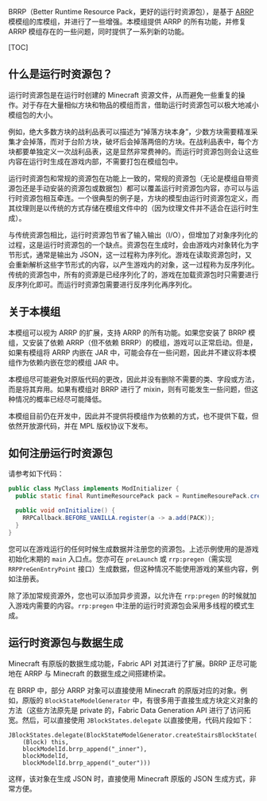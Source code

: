 BRRP（Better Runtime Resource Pack，更好的运行时资源包），是基于 [ARRP](https://github.com/Devan-Kerman/ARRP) 模模组的库模组，并进行了一些增强。本模组提供 ARRP 的所有功能，并修复 ARRP 模组存在的一些问题，同时提供了一系列新的功能。

[TOC]

## 什么是运行时资源包？

运行时资源包是在运行时创建的 Minecraft 资源文件，从而避免一些重复的操作。对于存在大量相似方块和物品的模组而言，借助运行时资源包可以极大地减小模组包的大小。

例如，绝大多数方块的战利品表可以描述为“掉落方块本身”，少数方块需要精准采集才会掉落，而对于台阶方块，破坏后会掉落两倍的方块。在战利品表中，每个方块都要单独定义一次战利品表，这是显然非常费神的。而运行时资源包则会让这些内容在运行时生成在游戏内部，不需要打包在模组包中。

运行时资源包和常规的资源包在功能上一致的，常规的资源包（无论是模组自带资源包还是手动安装的资源包或数据包）都可以覆盖运行时资源包内容，亦可以与运行时资源包相互牵连。一个很典型的例子是，方块的模型由运行时资源包定义，而其纹理则是以传统的方式存储在模组文件中的（因为纹理文件并不适合在运行时生成）。

与传统资源包相比，运行时资源包节省了输入输出（I/O），但增加了对象序列化的过程，这是运行时资源包的一个缺点。资源包在生成时，会由游戏内对象转化为字节形式，通常是输出为 JSON，这一过程称为序列化。游戏在读取资源包时，又会重新解析这些字节形式的内容，以产生游戏内的对象，这一过程称为反序列化。传统的资源包中，所有的资源是已经序列化了的，游戏在加载资源包时只需要进行反序列化即可。而运行时资源包需要进行反序列化再序列化。

## 关于本模组

本模组可以视为 ARRP 的扩展，支持 ARRP 的所有功能。如果您安装了 BRRP 模组，又安装了依赖 ARRP（但不依赖 BRRP）的模组，游戏可以正常启动。但是，如果有模组将 ARRP 内嵌在 JAR 中，可能会存在一些问题，因此并不建议将本模组作为依赖内嵌在您的模组 JAR 中。

本模组尽可能避免对原版代码的更改，因此并没有删除不需要的类、字段或方法，而是将其弃用。如果有模组对 BRRP 进行了 mixin，则有可能发生一些问题，但这种情况的概率已经尽可能降低。

本模组目前仍在开发中，因此并不提供将模组作为依赖的方式，也不提供下载，但依然开放源代码，并在 MPL 版权协议下发布。

## 如何注册运行时资源包

请参考如下代码：

```java
public class MyClass implements ModInitializer {
  public static final RuntimeResourcePack pack = RuntimeResourePack.create("my_pack");

  public void onInitialize() {
    RRPCallback.BEFORE_VANILLA.register(a -> a.add(PACK));
  }
}
```

您可以在游戏运行的任何时候生成数据并注册您的资源包。上述示例使用的是游戏初始化末期的 `main` 入口点。您亦可在 `preLaunch` 或 `rrp:pregen`（需实现 `RRPPreGenEntryPoint` 接口）生成数据，但这种情况不能使用游戏的某些内容，例如注册表。

除了添加常规资源外，您也可以添加异步资源，以允许在 `rrp:pregen` 的时候就加入游戏内需要的内容。`rrp:pregen` 中注册的运行时资源包会采用多线程的模式生成。

## 运行时资源包与数据生成

Minecraft 有原版的数据生成功能，Fabric API 对其进行了扩展。BRRP 正尽可能地在 ARRP 与 Minecraft 的数据生成之间搭建桥梁。

在 BRRP 中，部分 ARRP 对象可以直接使用 Minecraft 的原版对应的对象。例如，原版的 `BlockStateModelGenerator` 中，有很多用于直接生成方块定义对象的方法（这些方法原先是 private 的，Fabric Data Generation API 进行了访问拓宽。然后，可以直接使用 `JBlockStates.delegate` 以直接使用，代码片段如下：

```
JBlockStates.delegate(BlockStateModelGenerator.createStairsBlockState(
    (Block) this, 
    blockModelId.brrp_append("_inner"), 
    blockModelId, 
    blockModelId.brrp_append("_outer")))
```

这样，该对象在生成 JSON 时，直接使用 Minecraft 原版的 JSON 生成方式，非常方便。